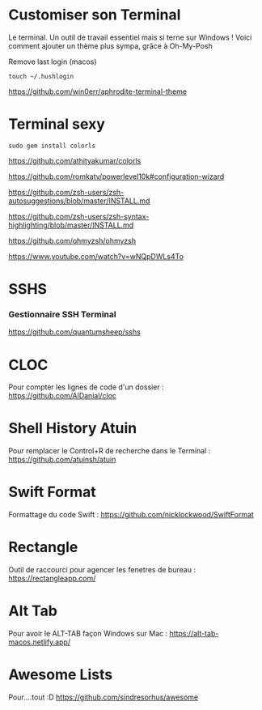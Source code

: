 # Customiser son Terminal 

Le terminal. Un outil de travail essentiel mais si terne sur Windows ! Voici comment ajouter un thème plus sympa, grâce à Oh-My-Posh

Remove last login (macos)

`touch ~/.hushlogin`

https://github.com/win0err/aphrodite-terminal-theme

# Terminal sexy 


```
sudo gem install colorls
```

https://github.com/athityakumar/colorls

https://github.com/romkatv/powerlevel10k#configuration-wizard

https://github.com/zsh-users/zsh-autosuggestions/blob/master/INSTALL.md

https://github.com/zsh-users/zsh-syntax-highlighting/blob/master/INSTALL.md

https://github.com/ohmyzsh/ohmyzsh

https://www.youtube.com/watch?v=wNQpDWLs4To

# SSHS

### Gestionnaire SSH Terminal
https://github.com/quantumsheep/sshs

# CLOC 

Pour compter les lignes de code d'un dossier : https://github.com/AlDanial/cloc

# Shell History Atuin

Pour remplacer le Control+R de recherche dans le Terminal : https://github.com/atuinsh/atuin

# Swift Format

Formattage du code Swift : https://github.com/nicklockwood/SwiftFormat

# Rectangle 

Outil de raccourci pour agencer les fenetres de bureau : https://rectangleapp.com/

# Alt Tab

Pour avoir le ALT-TAB façon Windows sur Mac : https://alt-tab-macos.netlify.app/

# Awesome Lists

Pour....tout :D https://github.com/sindresorhus/awesome